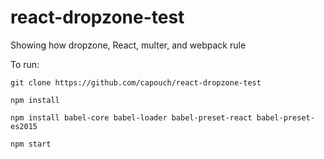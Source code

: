 # react-dropzone-test
Showing how dropzone, React, multer, and webpack rule

To run:

    git clone https://github.com/capouch/react-dropzone-test

    npm install

    npm install babel-core babel-loader babel-preset-react babel-preset-es2015

    npm start

